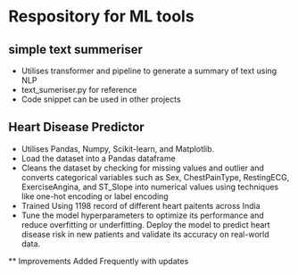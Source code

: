 # Respository for ML tools 

## simple text summeriser
*   Utilises transformer and pipeline to generate a summary of text using NLP
*   text_sumeriser.py for reference
*   Code snippet can be used in other projects

## Heart Disease Predictor 
*   Utilises Pandas, Numpy, Scikit-learn, and Matplotlib.
*   Load the dataset into a Pandas dataframe
*   Cleans the dataset by checking for missing values and outlier and converts categorical variables such as Sex, ChestPainType, RestingECG, ExerciseAngina,       and ST_Slope into numerical values using techniques like one-hot encoding or label encoding
*   Trained Using 1198 record of different heart paitents across India
*   Tune the model hyperparameters to optimize its performance and reduce overfitting or underfitting. Deploy the model to predict heart disease risk in new       patients and validate its accuracy on real-world data.




** Improvements Added Frequently with updates

